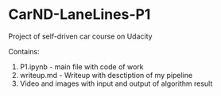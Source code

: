 # CarND-LaneLines-P1
Project of self-driven car course on Udacity

Contains:

1. P1.ipynb - main file with code of work
2. writeup.md - Writeup with desctiption of my pipeline
3. Video and images with input and output of algorithm result
